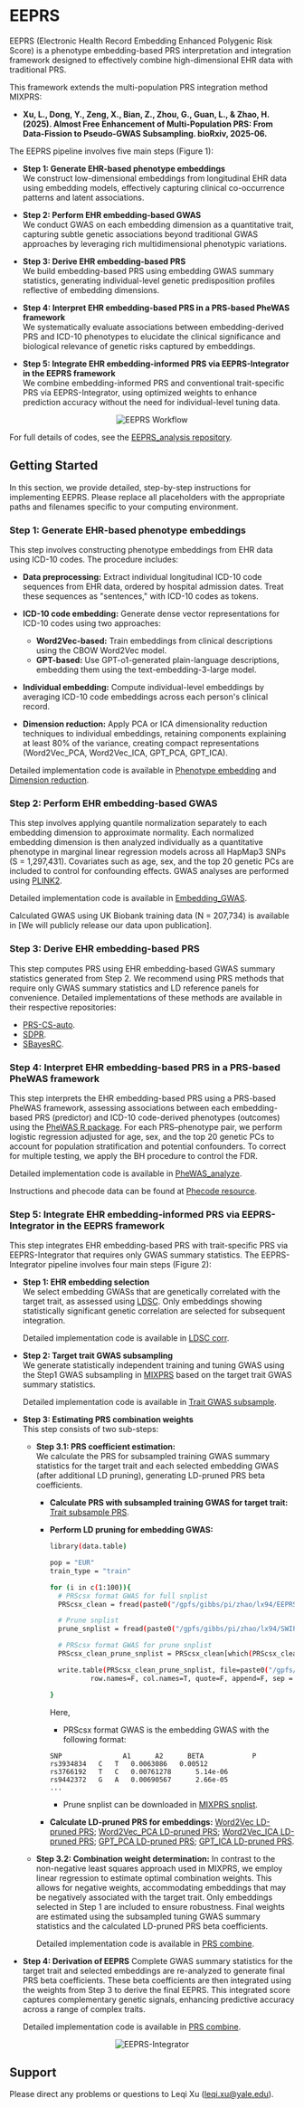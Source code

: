 # EEPRS
EEPRS (Electronic Health Record Embedding Enhanced Polygenic Risk Score) is a phenotype embedding-based PRS interpretation and integration framework designed to effectively combine high-dimensional EHR data with traditional PRS.

This framework extends the multi-population PRS integration method MIXPRS:
- **Xu, L., Dong, Y., Zeng, X., Bian, Z., Zhou, G., Guan, L., & Zhao, H. (2025). Almost Free Enhancement of Multi-Population PRS: From Data-Fission to Pseudo-GWAS Subsampling. bioRxiv, 2025-06.**
  
The EEPRS pipeline involves five main steps (Figure 1):

* **Step 1: Generate EHR-based phenotype embeddings**  
  We construct low-dimensional embeddings from longitudinal EHR data using embedding models, effectively capturing clinical co-occurrence patterns and latent associations.

* **Step 2: Perform EHR embedding-based GWAS**  
  We conduct GWAS on each embedding dimension as a quantitative trait, capturing subtle genetic associations beyond traditional GWAS approaches by leveraging rich multidimensional phenotypic variations.

* **Step 3: Derive EHR embedding-based PRS**  
  We build embedding-based PRS using embedding GWAS summary statistics, generating individual-level genetic predisposition profiles reflective of embedding dimensions.

* **Step 4: Interpret EHR embedding-based PRS in a PRS-based PheWAS framework**  
  We systematically evaluate associations between embedding-derived PRS and ICD-10 phenotypes to elucidate the clinical significance and biological relevance of genetic risks captured by embeddings.

* **Step 5: Integrate EHR embedding-informed PRS via EEPRS-Integrator in the EEPRS framework**  
  We combine embedding-informed PRS and conventional trait-specific PRS via EEPRS-Integrator, using optimized weights to enhance prediction accuracy without the need for individual-level tuning data.

<p align="center">
  <img src="https://github.com/user-attachments/files/20981292/Figure1.pdf" alt="EEPRS Workflow"/>
</p>

For full details of codes, see the [EEPRS_analysis repository](https://github.com/LeqiXu/EEPRS_analysis).

## Getting Started
In this section, we provide detailed, step-by-step instructions for implementing EEPRS. Please replace all placeholders with the appropriate paths and filenames specific to your computing environment.

### Step 1: Generate EHR-based phenotype embeddings
This step involves constructing phenotype embeddings from EHR data using ICD-10 codes. The procedure includes:

* **Data preprocessing:** Extract individual longitudinal ICD-10 code sequences from EHR data, ordered by hospital admission dates. Treat these sequences as "sentences," with ICD-10 codes as tokens.

* **ICD-10 code embedding:** Generate dense vector representations for ICD-10 codes using two approaches:

  * **Word2Vec-based:** Train embeddings from clinical descriptions using the CBOW Word2Vec model.
  * **GPT-based:** Use GPT-o1-generated plain-language descriptions, embedding them using the text-embedding-3-large model.

* **Individual embedding:** Compute individual-level embeddings by averaging ICD-10 code embeddings across each person's clinical record.

* **Dimension reduction:** Apply PCA or ICA dimensionality reduction techniques to individual embeddings, retaining components explaining at least 80% of the variance, creating compact representations (Word2Vec\_PCA, Word2Vec\_ICA, GPT\_PCA, GPT\_ICA).

Detailed implementation code is available in [Phenotype embedding](https://github.com/LeqiXu/EEPRS_analysis/tree/main/1.%20Data_prepare/1.1%20Embedding_derive) and [Dimension reduction](https://github.com/LeqiXu/EEPRS_analysis/tree/main/1.%20Data_prepare/1.2%20Embedding_GWAS).

### Step 2: Perform EHR embedding-based GWAS
This step involves applying quantile normalization separately to each embedding dimension to approximate normality. Each normalized embedding dimension is then analyzed individually as a quantitative phenotype in marginal linear regression models across all HapMap3 SNPs (S = 1,297,431). Covariates such as age, sex, and the top 20 genetic PCs are included to control for confounding effects. GWAS analyses are performed using [PLINK2](https://www.cog-genomics.org/plink/2.0/).

Detailed implementation code is available in [Embedding_GWAS](https://github.com/LeqiXu/EEPRS_analysis/tree/main/1.%20Data_prepare/1.2%20Embedding_GWAS).

Calculated GWAS using UK Biobank training data (N = 207,734) is available in [We will publicly release our data upon publication].

### Step 3: Derive EHR embedding-based PRS
This step computes PRS using EHR embedding-based GWAS summary statistics generated from Step 2. We recommend using PRS methods that require only GWAS summary statistics and LD reference panels for convenience. Detailed implementations of these methods are available in their respective repositories:

* [PRS-CS-auto](https://github.com/getian107/PRScs).
* [SDPR](https://github.com/eldronzhou/SDPR).
* [SBayesRC](https://github.com/zhilizheng/SBayesRC).

### Step 4: Interpret EHR embedding-based PRS in a PRS-based PheWAS framework
This step interprets the EHR embedding-based PRS using a PRS-based PheWAS framework, assessing associations between each embedding-based PRS (predictor) and ICD-10 code-derived phenotypes (outcomes) using the [PheWAS R package](https://github.com/PheWAS/PheWAS). For each PRS–phenotype pair, we perform logistic regression adjusted for age, sex, and the top 20 genetic PCs to account for population stratification and potential confounders. To correct for multiple testing, we apply the BH procedure to control the FDR.

Detailed implementation code is available in [PheWAS_analyze](https://github.com/LeqiXu/EEPRS_analysis/tree/main/5.%20PheWAS_analyze).

Instructions and phecode data can be found at [Phecode resource](https://wei-lab.app.vumc.org/phecode).

### Step 5: Integrate EHR embedding-informed PRS via EEPRS-Integrator in the EEPRS framework
This step integrates EHR embedding-based PRS with trait-specific PRS via EEPRS-Integrator that requires only GWAS summary statistics. The EEPRS-Integrator pipeline involves four main steps (Figure 2):

* **Step 1: EHR embedding selection**  
  We select embedding GWASs that are genetically correlated with the target trait, as assessed using [LDSC](https://github.com/bulik/ldsc). Only embeddings showing statistically significant genetic correlation are selected for subsequent integration.

  Detailed implementation code is available in [LDSC corr](https://github.com/LeqiXu/EEPRS_analysis/tree/main/1.%20Data_prepare/1.2%20Embedding_GWAS).

* **Step 2: Target trait GWAS subsampling**  
  We generate statistically independent training and tuning GWAS using the Step1 GWAS subsampling in [MIXPRS](https://github.com/LeqiXu/MIXPRS) based on the target trait GWAS summary statistics.

  Detailed implementation code is available in [Trait GWAS subsample](https://github.com/LeqiXu/EEPRS_analysis/tree/main/1.%20Data_prepare/2.2%20Trait_GWAS_subsample).

* **Step 3: Estimating PRS combination weights**  
  This step consists of two sub-steps:

  * **Step 3.1: PRS coefficient estimation:**  
    We calculate the PRS for subsampled training GWAS summary statistics for the target trait and each selected embedding GWAS (after additional LD pruning), generating LD-pruned PRS beta coefficients.

    * **Calculate PRS with subsampled training GWAS for target trait:**
      [Trait subsample PRS](https://github.com/LeqiXu/EEPRS_analysis/blob/main/2.%20Method_calculate/2.%20TraitPRS_calculate/1.2%20Trait.subsample.PRS.beta.sh).
    * **Perform LD pruning for embedding GWAS:**  
      ```bash
      library(data.table)

      pop = "EUR"
      train_type = "train"

      for (i in c(1:100)){
        # PRScsx format GWAS for full snplist
        PRScsx_clean = fread(paste0("/gpfs/gibbs/pi/zhao/lx94/EEPRS/data/embedding_data/PRScsx/word2vec100_",train_type,"_EUR_UKB_Embedding",i,"_PRScsx.txt"))

        # Prune snplist
        prune_snplist = fread(paste0("/gpfs/gibbs/pi/zhao/lx94/SWIFT/data/prune_clump/snplist/",pop,"_prune_pval1_r20.5_wc250_1.snplist"), header = FALSE)

        # PRScsx format GWAS for prune snplist
        PRScsx_clean_prune_snplist = PRScsx_clean[which(PRScsx_clean$SNP %in% prune_snplist$V1),]

        write.table(PRScsx_clean_prune_snplist, file=paste0("/gpfs/gibbs/pi/zhao/lx94/EEPRS/data/embedding_data/PRScsx/word2vec100_",train_type,"_EUR_UKB_Embedding",i,"_prune_",pop,"_PRScsx.txt"), 
                row.names=F, col.names=T, quote=F, append=F, sep = "\t")

      }
      ```
      Here,
      * PRScsx format GWAS is the embedding GWAS with the following format:
      ```
      SNP               A1      A2      BETA            P
      rs3934834	  C	  T	  0.0063086	  0.00512
      rs3766192	  T	  C	  0.00761278	  5.14e-06
      rs9442372	  G	  A	  0.00690567	  2.66e-05
      ...
      ```
      * Prune snplist can be downloaded in [MIXPRS snplist](https://github.com/LeqiXu/MIXPRS/tree/main/snplist).
        
    * **Calculate LD-pruned PRS for embeddings:**
      [Word2Vec LD-pruned PRS](https://github.com/LeqiXu/EEPRS_analysis/blob/main/2.%20Method_calculate/1.%20EEPRS_calculate/2.1%20Word2Vec_prune.sh); [Word2Vec_PCA LD-pruned PRS](https://github.com/LeqiXu/EEPRS_analysis/blob/main/2.%20Method_calculate/1.%20EEPRS_calculate/2.2%20Word2Vec_PCA_prune.sh); [Word2Vec_ICA LD-pruned PRS](https://github.com/LeqiXu/EEPRS_analysis/blob/main/2.%20Method_calculate/1.%20EEPRS_calculate/2.3%20Word2Vec_ICA_prune.sh); [GPT_PCA LD-pruned PRS](https://github.com/LeqiXu/EEPRS_analysis/blob/main/2.%20Method_calculate/1.%20EEPRS_calculate/2.5%20GPT_PCA_prune.sh); [GPT_ICA LD-pruned PRS](https://github.com/LeqiXu/EEPRS_analysis/blob/main/2.%20Method_calculate/1.%20EEPRS_calculate/2.6%20GPT_ICA_prune.sh). 

  * **Step 3.2: Combination weight determination:**
    In contrast to the non-negative least squares approach used in MIXPRS, we employ linear regression to estimate optimal combination weights. This allows for negative weights, accommodating embeddings that may be negatively associated with the target trait. Only embeddings selected in Step 1 are included to ensure robustness. Final weights are estimated using the subsampled tuning GWAS summary statistics and the calculated LD-pruned PRS beta coefficients.

    Detailed implementation code is available in [PRS combine](https://github.com/LeqiXu/EEPRS_analysis/tree/main/2.%20Method_calculate/3.%20PRS_combine).

* **Step 4: Derivation of EEPRS**
  Complete GWAS summary statistics for the target trait and selected embeddings are re-analyzed to generate final PRS beta coefficients. These beta coefficients are then integrated using the weights from Step 3 to derive the final EEPRS. This integrated score captures complementary genetic signals, enhancing predictive accuracy across a range of complex traits.

  Detailed implementation code is available in [PRS combine](https://github.com/LeqiXu/EEPRS_analysis/tree/main/2.%20Method_calculate/3.%20PRS_combine).

<p align="center">
  <img src="https://github.com/user-attachments/files/20983094/FigureS1.pdf" alt="EEPRS-Integrator"/>
</p>

## Support
Please direct any problems or questions to Leqi Xu ([leqi.xu@yale.edu](mailto:leqi.xu@yale.edu)).
